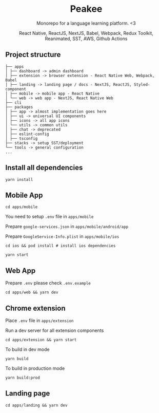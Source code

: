 <h1 align="center">Peakee</h1>
<p align="center">Monorepo for a language learning platform. <3</p>
<p align="center">React Native, ReactJS, NextJS, Babel, Webpack, Redux Toolkit, Reanimated, SST, AWS, Github Actions</p>

## Project structure

```
├── apps
│ ├── dashboard -> admin dashboard
│ ├── extension -> browser extension - React Native Web, Webpack, Babel
│ ├── landing -> landing page / docs - NextJS, ReactJS, Styled-component
│ ├── mobile -> mobile app - React Native
│ └── web -> web app - NextJS, React Native Web
├── cli
├── packages
│ ├── app -> almost implementation goes here
│ ├── ui -> universal UI components
│ ├── icons -> all app icons
│ └── utils -> common utils
│ ├── chat -> deprecated
│ ├── eslint-config
│ ├── tsconfig
├── stacks -> setup SST/deployment
└── tools -> general configuration
...
```

## Install all dependencies

```
yarn install
```

## Mobile App

```
cd apps/mobile
```

You need to setup `.env` file in `apps/mobile`

Prepare `google-services.json` in `apps/mobile/android/app`

Prepare `GoogleService-Info.plist` in `apps/mobile/ios`

```
cd ios && pod install # install ios dependencies
```

```
yarn start
```

## Web App

Prepare `.env` please check `.env.example`

```
cd apps/web && yarn dev
```

## Chrome extension

Place `.env` file in `apps/extension`

Run a dev server for all extension components

```
cd apps/extension && yarn start
```

To build in dev mode

```
yarn build
```

To build in production mode

```
yarn build:prod
```

## Landing page

```
cd apps/landing && yarn dev
```
